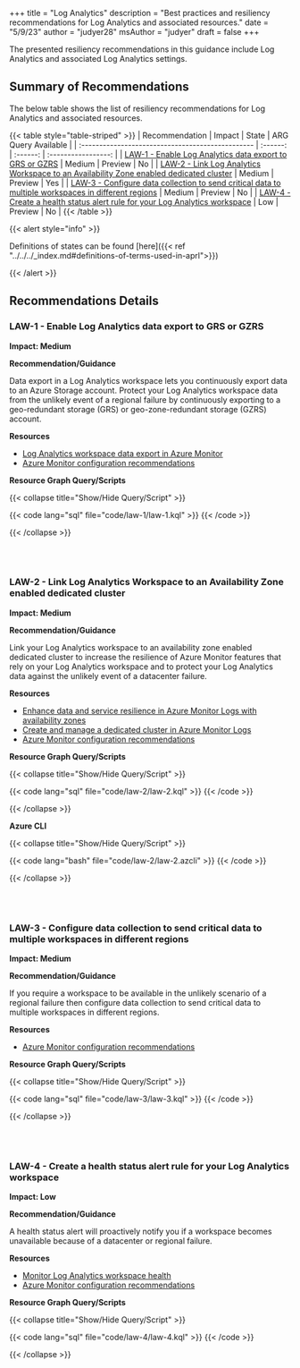 +++
title = "Log Analytics"
description = "Best practices and resiliency recommendations for Log Analytics and associated resources."
date = "5/9/23"
author = "judyer28"
msAuthor = "judyer"
draft = false
+++

The presented resiliency recommendations in this guidance include Log Analytics and associated Log Analytics settings.

## Summary of Recommendations

The below table shows the list of resiliency recommendations for Log Analytics and associated resources.

{{< table style="table-striped" >}}
| Recommendation                                    |  Impact   |  State   | ARG Query Available |
| :------------------------------------------------ | :------: | :------: | :-----------------: |
| [LAW-1 - Enable Log Analytics data export to GRS or GZRS](#law-1---enable-log-analytics-data-export-to-grs-or-gzrs) | Medium  | Preview  |         No         |
| [LAW-2 - Link Log Analytics Workspace to an Availability Zone enabled dedicated cluster](#law-2---link-log-analytics-workspace-to-an-availability-zone-enabled-dedicated-cluster) | Medium  | Preview |         Yes          |
| [LAW-3 - Configure data collection to send critical data to multiple workspaces in different regions](#law-3---configure-data-collection-to-send-critical-data-to-multiple-workspaces-in-different-regions) | Medium  | Preview  |         No         |
| [LAW-4 - Create a health status alert rule for your Log Analytics workspace](#law-4---create-a-health-status-alert-rule-for-your-log-analytics-workspace) | Low  | Preview  |         No         |
{{< /table >}}

{{< alert style="info" >}}

Definitions of states can be found [here]({{< ref "../../../_index.md#definitions-of-terms-used-in-aprl">}})

{{< /alert >}}

## Recommendations Details

### LAW-1 - Enable Log Analytics data export to GRS or GZRS

**Impact: Medium**

**Recommendation/Guidance**

Data export in a Log Analytics workspace lets you continuously export data to an Azure Storage account.  Protect your Log Analytics workspace data from the unlikely event of a regional failure by continuously exporting to a geo-redundant storage (GRS) or geo-zone-redundant storage (GZRS) account.

**Resources**

- [Log Analytics workspace data export in Azure Monitor](https://learn.microsoft.com/azure/azure-monitor/logs/logs-data-export)
- [Azure Monitor configuration recommendations](https://learn.microsoft.com/azure/azure-monitor/best-practices-logs#configuration-recommendations)

**Resource Graph Query/Scripts**

{{< collapse title="Show/Hide Query/Script" >}}

{{< code lang="sql" file="code/law-1/law-1.kql" >}} {{< /code >}}

{{< /collapse >}}

<br><br>

### LAW-2 - Link Log Analytics Workspace to an Availability Zone enabled dedicated cluster

**Impact: Medium**

**Recommendation/Guidance**

Link your Log Analytics workspace to an availability zone enabled dedicated cluster to increase the resilience of Azure Monitor features that rely on your Log Analytics workspace and to protect your Log Analytics data against the unlikely event of a datacenter failure.

**Resources**

- [Enhance data and service resilience in Azure Monitor Logs with availability zones](https://learn.microsoft.com/azure/azure-monitor/logs/availability-zones)
- [Create and manage a dedicated cluster in Azure Monitor Logs](https://learn.microsoft.com/azure/azure-monitor/logs/logs-dedicated-clusters)
- [Azure Monitor configuration recommendations](https://learn.microsoft.com/azure/azure-monitor/best-practices-logs#configuration-recommendations)

**Resource Graph Query/Scripts**

{{< collapse title="Show/Hide Query/Script" >}}

{{< code lang="sql" file="code/law-2/law-2.kql" >}} {{< /code >}}

{{< /collapse >}}

**Azure CLI**

{{< collapse title="Show/Hide Query/Script" >}}

{{< code lang="bash" file="code/law-2/law-2.azcli" >}} {{< /code >}}

{{< /collapse >}}

<br><br>

### LAW-3 - Configure data collection to send critical data to multiple workspaces in different regions

**Impact: Medium**

**Recommendation/Guidance**

If you require a workspace to be available in the unlikely scenario of a regional failure then configure data collection to send critical data to multiple workspaces in different regions.

**Resources**

- [Azure Monitor configuration recommendations](https://learn.microsoft.com/azure/azure-monitor/best-practices-logs#configuration-recommendations)

**Resource Graph Query/Scripts**

{{< collapse title="Show/Hide Query/Script" >}}

{{< code lang="sql" file="code/law-3/law-3.kql" >}} {{< /code >}}

{{< /collapse >}}

<br><br>

### LAW-4 - Create a health status alert rule for your Log Analytics workspace

**Impact: Low**

**Recommendation/Guidance**

A health status alert will proactively notify you if a workspace becomes unavailable because of a datacenter or regional failure.

**Resources**

- [Monitor Log Analytics workspace health](https://learn.microsoft.com/azure/azure-monitor/logs/log-analytics-workspace-health)
- [Azure Monitor configuration recommendations](https://learn.microsoft.com/azure/azure-monitor/best-practices-logs#configuration-recommendations)

**Resource Graph Query/Scripts**

{{< collapse title="Show/Hide Query/Script" >}}

{{< code lang="sql" file="code/law-4/law-4.kql" >}} {{< /code >}}

{{< /collapse >}}

<br><br>
